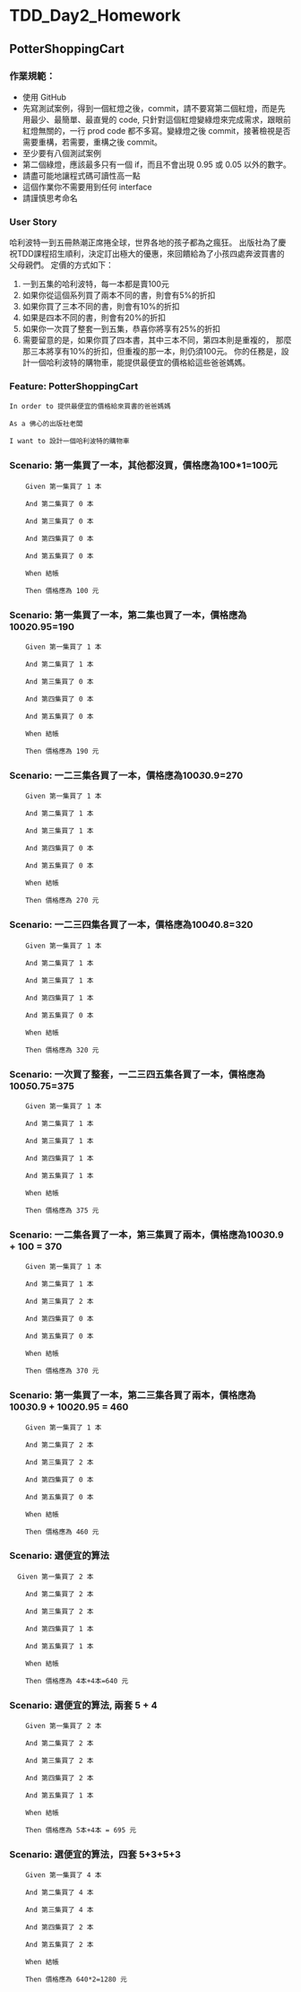 # TDD_Day2_Homework

## PotterShoppingCart

### 作業規範：
- 使用 GitHub
- 先寫測試案例，得到一個紅燈之後，commit，請不要寫第二個紅燈，而是先用最少、最簡單、最直覺的 code, 只針對這個紅燈變綠燈來完成需求，跟眼前紅燈無關的，一行 prod code 都不多寫。變綠燈之後 commit，接著檢視是否需要重構，若需要，重構之後 commit。
- 至少要有八個測試案例
- 第二個綠燈，應該最多只有一個 if，而且不會出現 0.95 或 0.05 以外的數字。
- 請盡可能地讓程式碼可讀性高一點
- 這個作業你不需要用到任何 interface
- 請謹慎思考命名

### User Story
哈利波特一到五冊熱潮正席捲全球，世界各地的孩子都為之瘋狂。
出版社為了慶祝TDD課程招生順利，決定訂出極大的優惠，來回饋給為了小孩四處奔波買書的父母親們。
定價的方式如下：
1. 一到五集的哈利波特，每一本都是賣100元
2. 如果你從這個系列買了兩本不同的書，則會有5%的折扣
3. 如果你買了三本不同的書，則會有10%的折扣
4. 如果是四本不同的書，則會有20%的折扣
5. 如果你一次買了整套一到五集，恭喜你將享有25%的折扣
6. 需要留意的是，如果你買了四本書，其中三本不同，第四本則是重複的，
   那麼那三本將享有10%的折扣，但重複的那一本，則仍須100元。
 你的任務是，設計一個哈利波特的購物車，能提供最便宜的價格給這些爸爸媽媽。

### Feature: PotterShoppingCart
	In order to 提供最便宜的價格給來買書的爸爸媽媽
  
	As a 佛心的出版社老闆
  
	I want to 設計一個哈利波特的購物車

### Scenario: 第一集買了一本，其他都沒買，價格應為100*1=100元
```	
  	Given 第一集買了 1 本
  
	And 第二集買了 0 本
  
	And 第三集買了 0 本
  
	And 第四集買了 0 本
  
	And 第五集買了 0 本
  
	When 結帳
  
	Then 價格應為 100 元
```

### Scenario: 第一集買了一本，第二集也買了一本，價格應為100*2*0.95=190
```
	Given 第一集買了 1 本
  
	And 第二集買了 1 本
  
	And 第三集買了 0 本
  
	And 第四集買了 0 本
  
	And 第五集買了 0 本
  
	When 結帳
  
	Then 價格應為 190 元
```

### Scenario: 一二三集各買了一本，價格應為100*3*0.9=270
```
	Given 第一集買了 1 本
  
	And 第二集買了 1 本
  
	And 第三集買了 1 本
  
	And 第四集買了 0 本
  
	And 第五集買了 0 本
  
	When 結帳
  
	Then 價格應為 270 元
```

### Scenario: 一二三四集各買了一本，價格應為100*4*0.8=320
```
	Given 第一集買了 1 本
  
	And 第二集買了 1 本
  
	And 第三集買了 1 本
  
	And 第四集買了 1 本
  
	And 第五集買了 0 本
  
	When 結帳
  
	Then 價格應為 320 元
```

### Scenario: 一次買了整套，一二三四五集各買了一本，價格應為100*5*0.75=375
```	
  	Given 第一集買了 1 本
  
	And 第二集買了 1 本
  
	And 第三集買了 1 本
  
	And 第四集買了 1 本
  
	And 第五集買了 1 本
  
	When 結帳
  
	Then 價格應為 375 元
```

### Scenario: 一二集各買了一本，第三集買了兩本，價格應為100*3*0.9 + 100 = 370
```
	Given 第一集買了 1 本
  
	And 第二集買了 1 本
  
	And 第三集買了 2 本
  
	And 第四集買了 0 本
  
	And 第五集買了 0 本
  
	When 結帳
  
	Then 價格應為 370 元
```

### Scenario: 第一集買了一本，第二三集各買了兩本，價格應為100*3*0.9 + 100*2*0.95 = 460
```
  	Given 第一集買了 1 本
  
	And 第二集買了 2 本
  
	And 第三集買了 2 本
  
	And 第四集買了 0 本
  
	And 第五集買了 0 本
  
	When 結帳
  
	Then 價格應為 460 元
```

### Scenario: 選便宜的算法
```
  Given 第一集買了 2 本
  
	And 第二集買了 2 本
  
	And 第三集買了 2 本
  
	And 第四集買了 1 本
  
	And 第五集買了 1 本
  
	When 結帳
  
	Then 價格應為 4本+4本=640 元
```

### Scenario: 選便宜的算法, 兩套 5 + 4
```
	Given 第一集買了 2 本
	
	And 第二集買了 2 本
	
	And 第三集買了 2 本
	
	And 第四集買了 2 本
	
	And 第五集買了 1 本
	
	When 結帳
	
	Then 價格應為 5本+4本 = 695 元		
```	

### Scenario: 選便宜的算法，四套 5+3+5+3
```
	Given 第一集買了 4 本
	
	And 第二集買了 4 本
	
	And 第三集買了 4 本
	
	And 第四集買了 2 本
	
	And 第五集買了 2 本
	
	When 結帳
	
	Then 價格應為 640*2=1280 元	
```	
